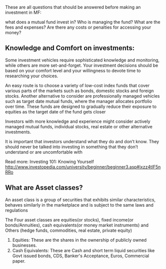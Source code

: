 These are all questions that should be answered before making an investment in MF:

what does a mutual fund invest in? 
Who is managing the fund? 
What are the fees and expenses? 
Are there any costs or penalties for accessing your money? 

Knowledge and Comfort on investments:
-------------------------------------
Some investment vehicles require sophisticated knowledge and monitoring, while others are more set-and-forget. 
Your investment decisions should be based on your comfort level and your willingness to devote time to researching your choices.

An easy route is to choose a variety of low-cost index funds that cover various parts of the markets such as bonds, domestic stocks and foreign stocks. 
Another alternative to consider are professionally managed vehicles such as target date mutual funds, where the manager allocates portfolio over time. These funds are designed to gradually reduce their exposure to equities as the target date of the fund gets closer

Investors with more knowledge and experience might consider actively managed mutual funds, individual stocks, real estate or other alternative investments.

It is important that investors understand what they do and don’t know. 
They should never be talked into investing in something that they don’t understand or are uncomfortable with

Read more: Investing 101: Knowing Yourself http://www.investopedia.com/university/beginner/beginner3.asp#ixzz4tlF5nRRo 

What are Asset classes?
-----------------------
An asset class is a group of securities that exhibits similar characteristics, behaves similarly in the marketplace and is subject to the same laws and regulations

The Four asset classes are equities(or stocks), fixed income(or bonds/Annuities), cash equivalents(or money market instruments) and Others (hedge funds, commodities, real estate, private equity)

1. Equities: These are the shares in the ownership of publicly owned businesses.
2. Cash Equivalents: These are Cash and short term liquid securities like Govt issued bonds, CDS, Banker's Acceptance, Euros, Commercial paper.
